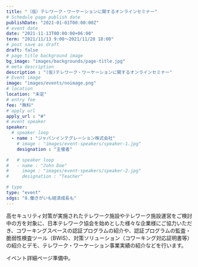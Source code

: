 ```yaml
---
title: "（仮）テレワーク・ワーケーションに関するオンラインセミナー"
# Schedule page publish date
publishDate: "2021-01-01T00:00:00Z"
# event date
date: "2021-11-13T00:00:00+06:00"
term: "2021/11/13 9:00～2021/11/28 18:00"
# post save as draft
draft: false
# page title background image
bg_image: "images/backgrounds/page-title.jpg"
# meta description
description : "(仮)テレワーク・ワーケーションに関するオンラインセミナー"
# Event image
image: "images/events/noimage.png"
# location
location: "未定"
# entry fee
fee: "無料"
# apply url
apply_url : "#"
# event speaker
speaker:
  # speaker loop
  - name : "ジャパンインテグレーション株式会社"
    # image : "images/event-speakers/speaker-1.jpg"
    designation : "主催者"

#   # speaker loop
#   - name : "John Doe"
#     image : "images/event-speakers/speaker-2.jpg"
#     designation : "Teacher"

# type
type: "event"
sdgs: "8.働きがいも経済成長も"
---
```


高セキュリティ対策が実施されたテレワーク施設やテレワーク施設運営をご検討中の方を対象に、日本テレワーク協会を始めとした様々な企業様にご協力いただき、コワーキングスペースの認証プログラムの紹介や、認証プログラムの監査・脆弱性検査ツール（BWiS）、対策ソリューション（コワーキング対応証明書等）の紹介とデモ、テレワーク・ワーケーション事業実績の紹介などを行います。  
  
イベント詳細ページ準備中。
